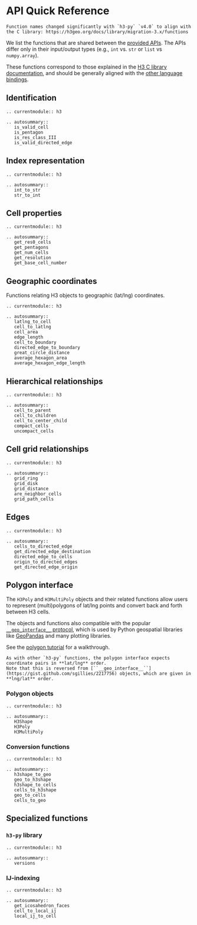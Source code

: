 # API Quick Reference

```{attention}
Function names changed significantly with `h3-py` `v4.0` to align with the C library: https://h3geo.org/docs/library/migration-3.x/functions
```

We list the functions that are shared between the
[provided APIs](api_comparison).
The APIs differ only in their input/output types
(e.g., `int` vs. `str` or `list` vs `numpy.array`).

These functions correspond to those explained in the
[H3 C library documentation](https://h3geo.org/docs/api/indexing),
and should be generally aligned with the
[other language bindings](https://h3geo.org/docs/community/bindings).

## Identification

```{eval-rst}
.. currentmodule:: h3

.. autosummary::
   is_valid_cell
   is_pentagon
   is_res_class_III
   is_valid_directed_edge
```

## Index representation

```{eval-rst}
.. currentmodule:: h3

.. autosummary::
   int_to_str
   str_to_int
```


## Cell properties

```{eval-rst}
.. currentmodule:: h3

.. autosummary::
   get_res0_cells
   get_pentagons
   get_num_cells
   get_resolution
   get_base_cell_number
```

## Geographic coordinates

Functions relating H3 objects to geographic (lat/lng) coordinates.

```{eval-rst}
.. currentmodule:: h3

.. autosummary::
   latlng_to_cell
   cell_to_latlng
   cell_area
   edge_length
   cell_to_boundary
   directed_edge_to_boundary
   great_circle_distance
   average_hexagon_area
   average_hexagon_edge_length
```

## Hierarchical relationships

```{eval-rst}
.. currentmodule:: h3

.. autosummary::
   cell_to_parent
   cell_to_children
   cell_to_center_child
   compact_cells
   uncompact_cells
```

## Cell grid relationships

```{eval-rst}
.. currentmodule:: h3

.. autosummary::
   grid_ring
   grid_disk
   grid_distance
   are_neighbor_cells
   grid_path_cells
```

## Edges

```{eval-rst}
.. currentmodule:: h3

.. autosummary::
   cells_to_directed_edge
   get_directed_edge_destination
   directed_edge_to_cells
   origin_to_directed_edges
   get_directed_edge_origin
```

## Polygon interface

The ``H3Poly`` and ``H3MultiPoly`` objects and their related functions allow users to represent (multi)polygons of lat/lng points and convert back and forth between H3 cells.

The objects and functions also compatible with the popular [``__geo_interface__`` protocol](https://gist.github.com/sgillies/2217756), which is used by Python geospatial libraries like [GeoPandas](https://geopandas.org/en/stable/docs/reference/api/geopandas.GeoDataFrame.__geo_interface__.html) and many plotting libraries.

See the [polygon tutorial](./polygon_tutorial.ipynb) for a walkthrough.

```{warning}
As with other `h3-py` functions, the polygon interface expects coordinate pairs in **lat/lng** order.
Note that this is reversed from [``__geo_interface__``](https://gist.github.com/sgillies/2217756) objects, which are given in **lng/lat** order.
```

### Polygon objects

```{eval-rst}
.. currentmodule:: h3

.. autosummary::
   H3Shape
   H3Poly
   H3MultiPoly
```

### Conversion functions

```{eval-rst}
.. currentmodule:: h3

.. autosummary::
   h3shape_to_geo
   geo_to_h3shape
   h3shape_to_cells
   cells_to_h3shape
   geo_to_cells
   cells_to_geo
```


## Specialized functions

### `h3-py` library

```{eval-rst}
.. currentmodule:: h3

.. autosummary::
   versions
```

### IJ-indexing

```{eval-rst}
.. currentmodule:: h3

.. autosummary::
   get_icosahedron_faces
   cell_to_local_ij
   local_ij_to_cell
```
